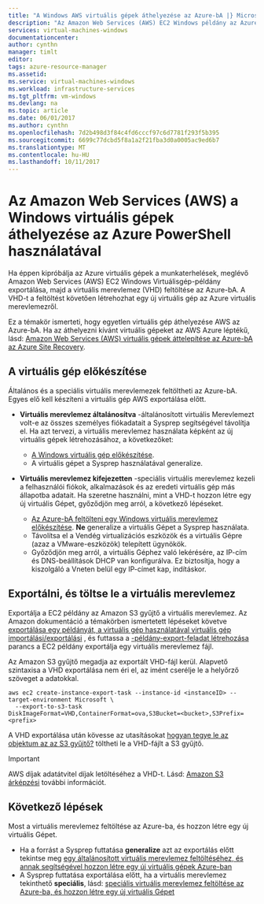 ```yaml
---
title: "A Windows AWS virtuális gépek áthelyezése az Azure-bA |} Microsoft Docs"
description: "Az Amazon Web Services (AWS) EC2 Windows példány az Azure virtuális gépek Azure PowerShell használatával."
services: virtual-machines-windows
documentationcenter: 
author: cynthn
manager: timlt
editor: 
tags: azure-resource-manager
ms.assetid: 
ms.service: virtual-machines-windows
ms.workload: infrastructure-services
ms.tgt_pltfrm: vm-windows
ms.devlang: na
ms.topic: article
ms.date: 06/01/2017
ms.author: cynthn
ms.openlocfilehash: 7d2b498d3f84c4fd6cccf97c6d7781f293f5b395
ms.sourcegitcommit: 6699c77dcbd5f8a1a2f21fba3d0a0005ac9ed6b7
ms.translationtype: MT
ms.contentlocale: hu-HU
ms.lasthandoff: 10/11/2017
---
```

# <a name="move-a-windows-vm-from-amazon-web-services-aws-to-azure-using-powershell"></a>Az Amazon Web Services (AWS) a Windows virtuális gépek áthelyezése az Azure PowerShell használatával

Ha éppen kipróbálja az Azure virtuális gépek a munkaterhelések, meglévő Amazon Web Services (AWS) EC2 Windows Virtuálisgép-példány exportálása, majd a virtuális merevlemez (VHD) feltöltése az Azure-bA. A VHD-t a feltöltést követően létrehozhat egy új virtuális gép az Azure virtuális merevlemezről. 

Ez a témakör ismerteti, hogy egyetlen virtuális gép áthelyezése AWS az Azure-bA. Ha az áthelyezni kívánt virtuális gépeket az AWS Azure léptékű, lásd: [Amazon Web Services (AWS) virtuális gépek áttelepítése az Azure-bA az Azure Site Recovery](../../site-recovery/site-recovery-migrate-aws-to-azure.md).

## <a name="prepare-the-vm"></a>A virtuális gép előkészítése 
 
Általános és a speciális virtuális merevlemezek feltöltheti az Azure-bA. Egyes elő kell készíteni a virtuális gép AWS exportálása előtt. 

- **Virtuális merevlemez általánosítva** -általánosított virtuális Merevlemezt volt-e az összes személyes fiókadatait a Sysprep segítségével távolítja el. Ha azt tervezi, a virtuális merevlemez használata képként az új virtuális gépek létrehozásához, a következőket: 
 
    * [A Windows virtuális gép előkészítése](prepare-for-upload-vhd-image.md).  
    * A virtuális gépet a Sysprep használatával generalize.  

 
- **Virtuális merevlemez kifejezetten** -speciális virtuális merevlemez kezeli a felhasználói fiókok, alkalmazások és az eredeti virtuális gép más állapotba adatait. Ha szeretne használni, mint a VHD-t hozzon létre egy új virtuális Gépet, győződjön meg arról, a következő lépéseket.  
    * [Az Azure-bA feltölteni egy Windows virtuális merevlemez előkészítése](prepare-for-upload-vhd-image.md). **Ne** generalize a virtuális Gépet a Sysprep használata. 
    * Távolítsa el a Vendég virtualizációs eszközök és a virtuális Gépre (azaz a VMware-eszközök) telepített ügynökök. 
    * Győződjön meg arról, a virtuális Géphez való lekérésére, az IP-cím és DNS-beállítások DHCP van konfigurálva. Ez biztosítja, hogy a kiszolgáló a Vneten belül egy IP-címet kap, indításkor.  


## <a name="export-and-download-the-vhd"></a>Exportálni, és töltse le a virtuális merevlemez 

Exportálja a EC2 példány az Amazon S3 gyűjtő a virtuális merevlemez. Az Amazon dokumentáció a témakörben ismertetett lépéseket követve [exportálása egy példányát, a virtuális gép használatával virtuális gép importálási/exportálási](http://docs.aws.amazon.com/vm-import/latest/userguide/vmexport.html) , és futtassa a [-példány-export-feladat létrehozása](http://docs.aws.amazon.com/cli/latest/reference/ec2/create-instance-export-task.html) parancs a EC2 példány exportálja egy virtuális merevlemez fájl. 

Az Amazon S3 gyűjtő megadja az exportált VHD-fájl kerül. Alapvető szintaxisa a VHD exportálása nem éri el, az imént cserélje le a helyőrző szöveget <brackets> a adatokkal.

```
aws ec2 create-instance-export-task --instance-id <instanceID> --target-environment Microsoft \
  --export-to-s3-task DiskImageFormat=VHD,ContainerFormat=ova,S3Bucket=<bucket>,S3Prefix=<prefix>
```

A VHD exportálása után kövesse az utasításokat [hogyan tegye le az objektum az az S3 gyűjtő?](http://docs.aws.amazon.com/AmazonS3/latest/user-guide/download-objects.html) töltheti le a VHD-fájlt a S3 gyűjtő. 

> [!IMPORTANT]
> AWS díjak adatátvitel díjak letöltéséhez a VHD-t. Lásd: [Amazon S3 árképzési](https://aws.amazon.com/s3/pricing/) további információt.


## <a name="next-steps"></a>Következő lépések

Most a virtuális merevlemez feltöltése az Azure-ba, és hozzon létre egy új virtuális Gépet. 

- Ha a forrást a Sysprep futtatása **generalize** azt az exportálás előtt tekintse meg [egy általánosított virtuális merevlemez feltöltéséhez, és annak segítségével hozzon létre egy új virtuális gépek Azure-ban](upload-generalized-managed.md)
- A Sysprep futtatása exportálása előtt, ha a virtuális merevlemez tekinthető **speciális**, lásd: [speciális virtuális merevlemez feltöltése az Azure-ba, és hozzon létre egy új virtuális Gépet](create-vm-specialized.md)

 

